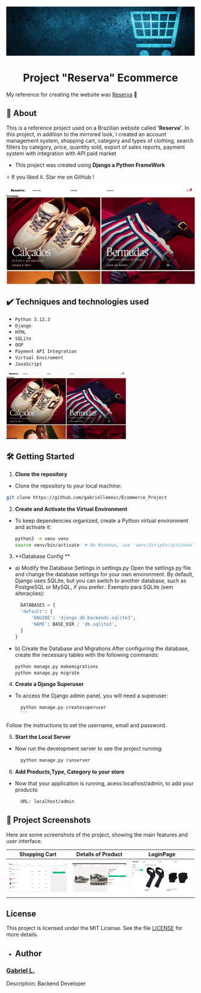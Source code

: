 ![banner](https://github.com/gabriellemosc/Ecommerce_Project/blob/main/Project%20Photos/png%20(1).png)

<h1 align="center"> Project "Reserva" Ecommerce </h1>

<span>My reference for creating the website was <a href="https://www.usereserva.com/?gad_source=1&gclid=Cj0KCQiA9667BhDoARIsANnamQYLynA7ewm7mCpcfk-0wf5uwTs3bRrLAI-t-mVEC5zaR2KSKUKTJO8aAlM7EALw_wcB">Reserva</a> 🛒 </span>

## 🚀 About

<p> This is a reference project used on a Brazilian website called <b>'Reserva'</b>. In this project, in addition to the mirrored look, I created an account management system, shopping cart, category and types of clothing, search filters by category, price, quantity sold, export of sales reports, payment system with integration with API paid market</p>

- This project was created using <b> Django a Python FrameWork</b>

:star:  If you liked it. Star me on GitHub !


![Homepage](https://github.com/gabriellemosc/Ecommerce_Project/blob/main/Project%20Photos/Captura%20de%20tela%20de%202024-12-25%2016-02-28.png)


## ✔️ Techniques and technologies used

- ``Python 3.12.3``
- ``Django``
- ``HTML``
- ``SQLite``
- ``OOP``
- ``Payment API Integration``
-  ``Virtual Enviroment``
-  ``JavaScript``


![appinterface](https://github.com/gabriellemosc/Ecommerce_Project/blob/main/Project%20Photos/Grava%C3%A7%C3%A3o%20de%20tela%20de%202024-12-25%2016-21-23.gif)


## 🛠️ Getting Started
1. **Clone the repository**  
  - Clone the repository to your local machine:

   ```bash
   git clone https://github.com/gabriellemosc/Ecommerce_Project
   ```
2. **Create and Activate the Virtual Environment**  
- To keep dependencies organized, create a Python virtual environment and activate it:
    ```bash
  python3 -m venv venv
  source venv/bin/activate  # No Windows, use 'venv\Scripts\activate'
  ```
3. **Database Config **  
- a) Modify the Database Settings in settings.py
Open the settings.py file and change the database settings for your own environment. By default, Django uses SQLite, but you can switch to another database, such as PostgreSQL or MySQL, if you prefer.:
  Exemplo para SQLite (sem alterações):
  ```python
    DATABASES = {
    'default': {
        'ENGINE': 'django.db.backends.sqlite3',
        'NAME': BASE_DIR / 'db.sqlite3',
    }
  }
  ```
- b) Create the Database and Migrations
    After configuring the database, create the necessary tables with the following commands:
    ```bash
    python manage.py makemigrations
    python manage.py migrate
    ```
4. **Create a Django Superuser**
- To access the Django admin panel, you will need a superuser:
    ```bash
      python manage.py createsuperuser
      ```
Follow the instructions to set the username, email and password.

5. **Start the Local Server**
- Now run the development server to see the project running:
    ```bash
      python manage.py runserver
    ```
    
6. **Add Products,Type, Category to your store**
- Now that your application is running, acess localhost/admin, to add your products:
    ```bash
      URL: localhost/admin 
    ```


## 📸 Project Screenshots

Here are some screenshots of the  project, showing the main features and user interface.

| Shopping Cart  | Details of Product | LoginPage |
| --- | --- | --- |
| ![Sales Car](https://github.com/gabriellemosc/Ecommerce_Project/blob/main/Project%20Photos/Captura%20de%20tela%20de%202024-12-23%2019-26-23.png) | ![Product Details](https://github.com/gabriellemosc/Ecommerce_Project/blob/main/Project%20Photos/Captura%20de%20tela%20de%202024-12-22%2021-19-31.png) | ![Store](https://github.com/gabriellemosc/Ecommerce_Project/blob/main/Project%20Photos/Captura%20de%20tela%20de%202024-12-25%2014-16-46.png) |



## License

This project is licensed under the MIT License. See the file [LICENSE](./LICENSE) for more details.


- ## Author

<h3> <a href="https://github.com/gabriellemosc">Gabriel L. </a></h3>


Description: Backend Developer
